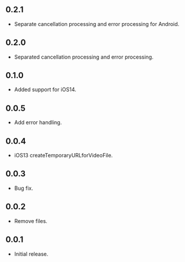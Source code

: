 ## 0.2.1
* Separate cancellation processing and error processing for Android.

## 0.2.0
* Separated cancellation processing and error processing.

## 0.1.0
* Added support for iOS14.

## 0.0.5
* Add error handling.

## 0.0.4
* iOS13 createTemporaryURLforVideoFile.

## 0.0.3
* Bug fix.

## 0.0.2
* Remove files.

## 0.0.1

* Initial release.
